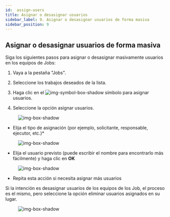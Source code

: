 ```yaml
---
id:  assign-users
title: Asignar o desasignar usuarios
sidebar_label: 9. Asignar o desasignar usuarios de forma masiva
sidebar_position: 9
---
```


## Asignar o desasignar usuarios de forma masiva

Siga los siguientes pasos para asignar o desasignar masivamente usuarios en los equipos de Jobs:

1. Vaya a la pestaña "Jobs".

2. Seleccione los trabajos deseados de la lista.

3. Haga clic en el ![img-symbol-box-shadow](/img/university/project-management/project-management-lesson9-symbol-1.png) símbolo para asignar usuarios.

4. Seleccione la opción asignar usuarios.

<figure>

![img-box-shadow](/img/university/project-management/project-management-lesson9-1.png)
<figcaption></figcaption>
</figure>

 

- Elija el tipo de asignación (por ejemplo, solicitante, responsable, ejecutor, etc.)*

<figure>

![img-box-shadow](/img/university/project-management/project-management-lesson9-2.png)
<figcaption></figcaption>
</figure>

- Elija el usuario previsto (puede escribir el nombre para encontrarlo más fácilmente) y haga clic en **OK**

<figure>

![img-box-shadow](/img/university/project-management/project-management-lesson9-3.png)
<figcaption></figcaption>
</figure>

- Repita esta acción si necesita asignar más usuarios

Si la intención es desasignar usuarios de los equipos de los Job, el proceso es el mismo, pero seleccione la opción eliminar usuarios asignados en su lugar.

<figure>

![img-box-shadow](/img/university/project-management/project-management-lesson9-4.png)
<figcaption></figcaption>
</figure>
